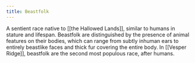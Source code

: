 ```yaml
---
title: Beastfolk
---
```


A sentient race native to [[the Hallowed Lands]], similar to humans in stature and lifespan. Beastfolk are distinguished by the presence of animal features on their bodies, which can range from subtly inhuman ears to entirely beastlike faces and thick fur covering the entire body. In [[Vesper Ridge]], beastfolk are the second most populous race, after humans.